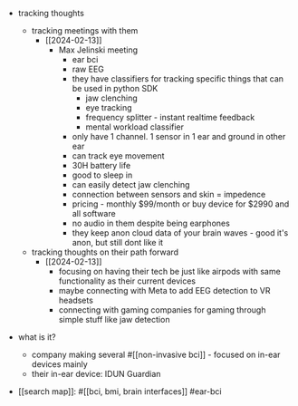   * tracking thoughts
    * tracking meetings with them
      * [[2024-02-13]]
        * Max Jelinski meeting
          * ear bci
          * raw EEG
          * they have classifiers for tracking specific things that can be used in python SDK
            * jaw clenching
            * eye tracking
            * frequency splitter - instant realtime feedback
            * mental workload classifier
          * only have 1 channel. 1 sensor in 1 ear and ground in other ear
          * can track eye movement
          * 30H battery life
          * good to sleep in
          * can easily detect jaw clenching
          * connection between sensors and skin = impedence
          * pricing - monthly $99/month or buy device for $2990 and all software
          * no audio in them despite being earphones
          * they keep anon cloud data of your brain waves - good it's anon, but still dont like it
    * tracking thoughts on their path forward
      * [[2024-02-13]]
        * focusing on having their tech be just like airpods with same functionality as their current devices
        * maybe connecting with Meta to add EEG detection to VR headsets
        * connecting with gaming companies for gaming through simple stuff like jaw detection

  * what is it?
    * company making several #[[non-invasive bci]] - focused on in-ear devices mainly
    * their in-ear device: IDUN Guardian

  * [[search map]]: #[[bci, bmi, brain interfaces]] #ear-bci